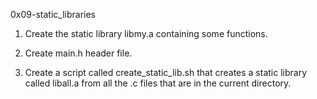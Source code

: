 0x09-static_libraries

1. Create the static library libmy.a containing some functions.

2. Create main.h header file.

3. Create a script called create_static_lib.sh that creates a static library called liball.a from all the .c files that are in the current directory.
